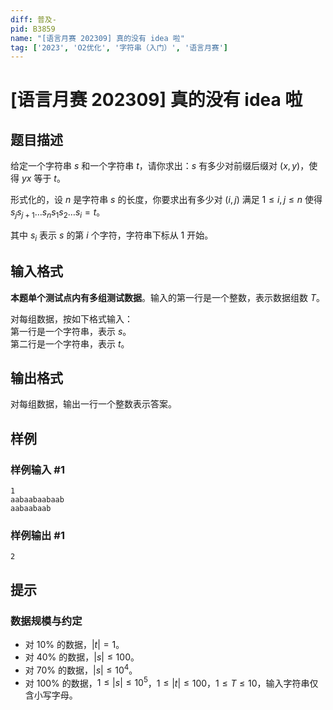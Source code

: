```yaml
---
diff: 普及-
pid: B3859
name: "[语言月赛 202309] 真的没有 idea 啦"
tag: ['2023', 'O2优化', '字符串（入门）', '语言月赛']
---
```

# [语言月赛 202309] 真的没有 idea 啦
## 题目描述

给定一个字符串 $s$ 和一个字符串 $t$，请你求出：$s$ 有多少对前缀后缀对 $(x, y)$，使得 $yx$ 等于 $t$。

形式化的，设 $n$ 是字符串 $s$ 的长度，你要求出有多少对 $(i, j)$ 满足 $1 \leq i, j \leq n$ 使得 $s_{j}s_{j+1}\dots s_ns_1s_2\dots s_i = t$。

其中 $s_i$ 表示 $s$ 的第 $i$ 个字符，字符串下标从 $1$ 开始。
## 输入格式

**本题单个测试点内有多组测试数据**。输入的第一行是一个整数，表示数据组数 $T$。

对每组数据，按如下格式输入：  
第一行是一个字符串，表示 $s$。  
第二行是一个字符串，表示 $t$。
## 输出格式

对每组数据，输出一行一个整数表示答案。
## 样例

### 样例输入 #1
```
1
aabaabaabaab
aabaabaab
```
### 样例输出 #1
```
2
```
## 提示

### 数据规模与约定

- 对 $10\%$ 的数据，$|t| = 1$。
- 对 $40\%$ 的数据，$|s| \leq 100$。
- 对 $70\%$ 的数据，$|s| \leq 10^4$。
- 对 $100\%$ 的数据，$1 \leq |s| \leq 10^5$，$1 \leq |t| \leq 100$，$1 \leq T \leq 10$，输入字符串仅含小写字母。

